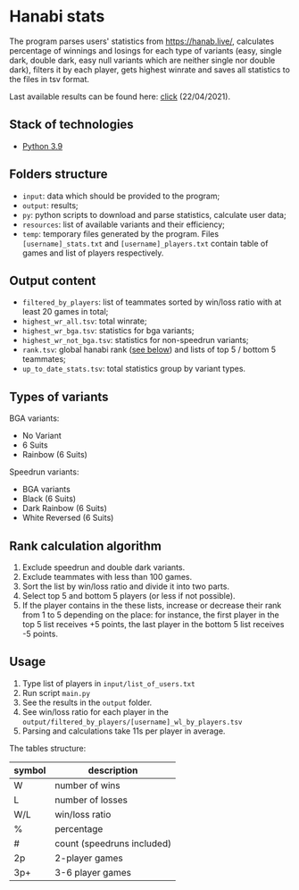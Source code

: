 # Hanabi stats

The program parses users' statistics from https://hanab.live/, calculates percentage of winnings and losings for each type of variants (easy, single dark, double dark, easy null variants which are neither single nor double dark), filters it by each player, gets highest winrate and saves all statistics to the files in tsv format.

Last available results can be found here: [click](https://github.com/Aigul9/hanabi-stats/blob/master/output) (22/04/2021).<br/>

## Stack of technologies
- [Python 3.9](https://www.python.org/)

## Folders structure
- ```input```: data which should be provided to the program;
- ```output```: results;
- ```py```: python scripts to download and parse statistics, calculate user data;
- ```resources```: list of available variants and their efficiency;
- ```temp```: temporary files generated by the program. Files ```[username]_stats.txt``` and ```[username]_players.txt``` contain table of games and list of players respectively.

## Output content
- ```filtered_by_players```: list of teammates sorted by win/loss ratio with at least 20 games in total;
- ```highest_wr_all.tsv```: total winrate;
- ```highest_wr_bga.tsv```: statistics for bga variants;
- ```highest_wr_not_bga.tsv```: statistics for non-speedrun variants;
- ```rank.tsv```: global hanabi rank ([see below](#rank-calculation-algorithm)) and lists of top 5 / bottom 5 teammates;
- ```up_to_date_stats.tsv```: total statistics group by variant types.

## Types of variants

BGA variants:
- No Variant
- 6 Suits
- Rainbow (6 Suits)

Speedrun variants:
- BGA variants
- Black (6 Suits)
- Dark Rainbow (6 Suits)
- White Reversed (6 Suits)

## Rank calculation algorithm
1. Exclude speedrun and double dark variants.
2. Exclude teammates with less than 100 games.
3. Sort the list by win/loss ratio and divide it into two parts.
4. Select top 5 and bottom 5 players (or less if not possible).
5. If the player contains in the these lists, increase or decrease their rank from 1 to 5 depending on the place: for instance, the first player in the top 5 list receives +5 points, the last player in the bottom 5 list receives -5 points.

## Usage
1. Type list of players in ```input/list_of_users.txt```
2. Run script ```main.py```
3. See the results in the ```output``` folder.
4. See win/loss ratio for each player in the ```output/filtered_by_players/[username]_wl_by_players.tsv```
5. Parsing and calculations take 11s per player in average.

The tables structure:

symbol | description
-|-
W | number of wins
L | number of losses
W/L | win/loss ratio
% | percentage
\# | count (speedruns included)
2p | 2-player games
3p+ | 3-6 player games

